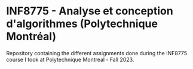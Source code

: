 # INF8775 - Analyse et conception d'algorithmes (Polytechnique Montréal)

Repository containing the different assignments done during the INF8775 course I took at Polytechnique Montreal - Fall 2023.
